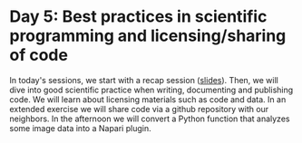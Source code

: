 # Day 5: Best practices in scientific programming and licensing/sharing of code

In today's sessions, we start with a recap session ([slides](https://github.com/BiAPoL/Image-data-science-with-Python-and-Napari-EPFL2022/raw/main/docs/day5/recap.pdf)). Then, we will dive into good scientific practice when writing, documenting and publishing code. We will learn about licensing materials such as code and data. In an extended exercise we will share code via a github repository with our neighbors. In the afternoon we will convert a Python function that analyzes some image data into a Napari plugin.
